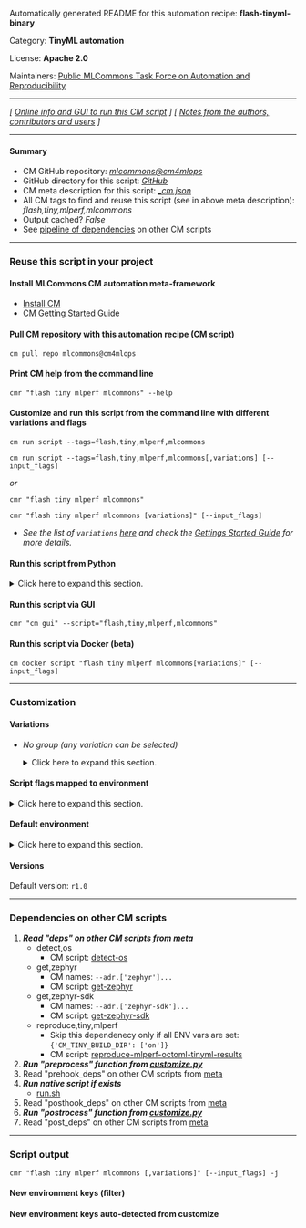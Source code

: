Automatically generated README for this automation recipe: **flash-tinyml-binary**

Category: **TinyML automation**

License: **Apache 2.0**

Maintainers: [Public MLCommons Task Force on Automation and Reproducibility](https://github.com/mlcommons/ck/blob/master/docs/taskforce.md)

---
*[ [Online info and GUI to run this CM script](https://access.cknowledge.org/playground/?action=scripts&name=flash-tinyml-binary,98913babb43f4fcb) ] [ [Notes from the authors, contributors and users](README-extra.md) ]*

---
#### Summary

* CM GitHub repository: *[mlcommons@cm4mlops](https://github.com/mlcommons/cm4mlops/tree/dev)*
* GitHub directory for this script: *[GitHub](https://github.com/mlcommons/cm4mlops/tree/dev/script/flash-tinyml-binary)*
* CM meta description for this script: *[_cm.json](_cm.json)*
* All CM tags to find and reuse this script (see in above meta description): *flash,tiny,mlperf,mlcommons*
* Output cached? *False*
* See [pipeline of dependencies](#dependencies-on-other-cm-scripts) on other CM scripts


---
### Reuse this script in your project

#### Install MLCommons CM automation meta-framework

* [Install CM](https://access.cknowledge.org/playground/?action=install)
* [CM Getting Started Guide](https://github.com/mlcommons/ck/blob/master/docs/getting-started.md)

#### Pull CM repository with this automation recipe (CM script)

```cm pull repo mlcommons@cm4mlops```

#### Print CM help from the command line

````cmr "flash tiny mlperf mlcommons" --help````

#### Customize and run this script from the command line with different variations and flags

`cm run script --tags=flash,tiny,mlperf,mlcommons`

`cm run script --tags=flash,tiny,mlperf,mlcommons[,variations] [--input_flags]`

*or*

`cmr "flash tiny mlperf mlcommons"`

`cmr "flash tiny mlperf mlcommons [variations]" [--input_flags]`


* *See the list of `variations` [here](#variations) and check the [Gettings Started Guide](https://github.com/mlcommons/ck/blob/dev/docs/getting-started.md) for more details.*

#### Run this script from Python

<details>
<summary>Click here to expand this section.</summary>

```python

import cmind

r = cmind.access({'action':'run'
                  'automation':'script',
                  'tags':'flash,tiny,mlperf,mlcommons'
                  'out':'con',
                  ...
                  (other input keys for this script)
                  ...
                 })

if r['return']>0:
    print (r['error'])

```

</details>


#### Run this script via GUI

```cmr "cm gui" --script="flash,tiny,mlperf,mlcommons"```

#### Run this script via Docker (beta)

`cm docker script "flash tiny mlperf mlcommons[variations]" [--input_flags]`

___
### Customization


#### Variations

  * *No group (any variation can be selected)*
    <details>
    <summary>Click here to expand this section.</summary>

    * `_NRF`
      - Workflow:
    * `_NUCLEO`
      - Workflow:
    * `_ad`
      - Workflow:
    * `_cmsis_nn`
      - Workflow:
    * `_ic`
      - Workflow:
    * `_kws`
      - Workflow:
    * `_native`
      - Workflow:
    * `_vww`
      - Workflow:

    </details>


#### Script flags mapped to environment
<details>
<summary>Click here to expand this section.</summary>

* `--build_dir=value`  &rarr;  `CM_TINY_BUILD_DIR=value`

**Above CLI flags can be used in the Python CM API as follows:**

```python
r=cm.access({... , "build_dir":...}
```

</details>

#### Default environment

<details>
<summary>Click here to expand this section.</summary>

These keys can be updated via `--env.KEY=VALUE` or `env` dictionary in `@input.json` or using script flags.


</details>

#### Versions
Default version: `r1.0`

___
### Dependencies on other CM scripts


  1. ***Read "deps" on other CM scripts from [meta](https://github.com/mlcommons/cm4mlops/tree/dev/script/flash-tinyml-binary/_cm.json)***
     * detect,os
       - CM script: [detect-os](https://github.com/mlcommons/cm4mlops/tree/master/script/detect-os)
     * get,zephyr
       * CM names: `--adr.['zephyr']...`
       - CM script: [get-zephyr](https://github.com/mlcommons/cm4mlops/tree/master/script/get-zephyr)
     * get,zephyr-sdk
       * CM names: `--adr.['zephyr-sdk']...`
       - CM script: [get-zephyr-sdk](https://github.com/mlcommons/cm4mlops/tree/master/script/get-zephyr-sdk)
     * reproduce,tiny,mlperf
       * Skip this dependenecy only if all ENV vars are set:<br>
`{'CM_TINY_BUILD_DIR': ['on']}`
       - CM script: [reproduce-mlperf-octoml-tinyml-results](https://github.com/mlcommons/cm4mlops/tree/master/script/reproduce-mlperf-octoml-tinyml-results)
  1. ***Run "preprocess" function from [customize.py](https://github.com/mlcommons/cm4mlops/tree/dev/script/flash-tinyml-binary/customize.py)***
  1. Read "prehook_deps" on other CM scripts from [meta](https://github.com/mlcommons/cm4mlops/tree/dev/script/flash-tinyml-binary/_cm.json)
  1. ***Run native script if exists***
     * [run.sh](https://github.com/mlcommons/cm4mlops/tree/dev/script/flash-tinyml-binary/run.sh)
  1. Read "posthook_deps" on other CM scripts from [meta](https://github.com/mlcommons/cm4mlops/tree/dev/script/flash-tinyml-binary/_cm.json)
  1. ***Run "postrocess" function from [customize.py](https://github.com/mlcommons/cm4mlops/tree/dev/script/flash-tinyml-binary/customize.py)***
  1. Read "post_deps" on other CM scripts from [meta](https://github.com/mlcommons/cm4mlops/tree/dev/script/flash-tinyml-binary/_cm.json)

___
### Script output
`cmr "flash tiny mlperf mlcommons [,variations]" [--input_flags] -j`
#### New environment keys (filter)

#### New environment keys auto-detected from customize
